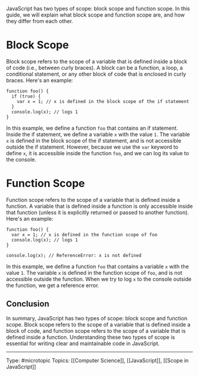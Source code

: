 JavaScript has two types of scope: block scope and function scope. In this guide, we will explain what block scope and function scope are, and how they differ from each other.

# Block Scope

Block scope refers to the scope of a variable that is defined inside a block of code (i.e., between curly braces). A block can be a function, a loop, a conditional statement, or any other block of code that is enclosed in curly braces. Here's an example:

```
function foo() {
  if (true) {
    var x = 1; // x is defined in the block scope of the if statement
  }
  console.log(x); // logs 1
}
```

In this example, we define a function `foo` that contains an if statement. Inside the if statement, we define a variable `x` with the value `1`. The variable `x` is defined in the block scope of the if statement, and is not accessible outside the if statement. However, because we use the `var` keyword to define `x`, it is accessible inside the function `foo`, and we can log its value to the console.

# Function Scope

Function scope refers to the scope of a variable that is defined inside a function. A variable that is defined inside a function is only accessible inside that function (unless it is explicitly returned or passed to another function). Here's an example:

```
function foo() {
  var x = 1; // x is defined in the function scope of foo
  console.log(x); // logs 1
}

console.log(x); // ReferenceError: x is not defined

```

In this example, we define a function `foo` that contains a variable `x` with the value `1`. The variable `x` is defined in the function scope of `foo`, and is not accessible outside the function. When we try to log `x` to the console outside the function, we get a reference error.

## Conclusion

In summary, JavaScript has two types of scope: block scope and function scope. Block scope refers to the scope of a variable that is defined inside a block of code, and function scope refers to the scope of a variable that is defined inside a function. Understanding these two types of scope is essential for writing clear and maintainable code in JavaScript.
___
Type: #microtopic 
Topics: [[Computer Science]], [[JavaScript]], [[Scope in JavaScript]]

